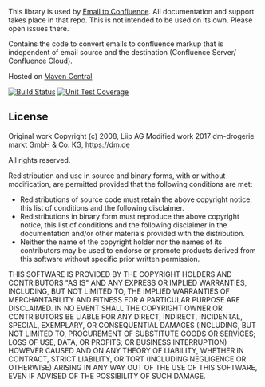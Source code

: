 This library is used by [Email to Confluence](https://github.com/dm-drogeriemarkt/Email-to-Confluence).
All documentation and support takes place in that repo. This is not intended to be used on its own.
Please open issues there.

Contains the code to convert emails to confluence markup that is independent of email source and the destination
(Confluence Server/ Confluence Cloud).

Hosted on [Maven Central](https://search.maven.org/search?q=g:de.dm.mail2blog%20AND%20a:base&core=gav)

[![Build Status](https://travis-ci.org/dm-drogeriemarkt/mail2blog-base.svg?branch=master)](https://travis-ci.org/dm-drogeriemarkt/mail2blog-base)
[![Unit Test Coverage](https://img.shields.io/codecov/c/github/dm-drogeriemarkt/mail2blog-base.svg)](https://codecov.io/gh/dm-drogeriemarkt/mail2blog-base)

## License
Original work Copyright (c) 2008, Liip AG
Modified work 2017 dm-drogerie markt GmbH & Co. KG, https://dm.de

All rights reserved.

Redistribution and use in source and binary forms, with or without
modification, are permitted provided that the following conditions are met:

- Redistributions of source code must retain the above copyright notice,
  this list of conditions and the following disclaimer.
- Redistributions in binary form must reproduce the above copyright notice,
  this list of conditions and the following disclaimer in the documentation
  and/or other materials provided with the distribution.
- Neither the name of the copyright holder nor the names of its contributors
  may be used to endorse or promote products derived from this software
  without specific prior written permission.

THIS SOFTWARE IS PROVIDED BY THE COPYRIGHT HOLDERS AND CONTRIBUTORS
"AS IS" AND ANY EXPRESS OR IMPLIED WARRANTIES, INCLUDING, BUT NOT
LIMITED TO, THE IMPLIED WARRANTIES OF MERCHANTABILITY AND FITNESS FOR
A PARTICULAR PURPOSE ARE DISCLAIMED. IN NO EVENT SHALL THE COPYRIGHT OWNER OR
CONTRIBUTORS BE LIABLE FOR ANY DIRECT, INDIRECT, INCIDENTAL, SPECIAL,
EXEMPLARY, OR CONSEQUENTIAL DAMAGES (INCLUDING, BUT NOT LIMITED TO,
PROCUREMENT OF SUBSTITUTE GOODS OR SERVICES; LOSS OF USE, DATA, OR
PROFITS; OR BUSINESS INTERRUPTION) HOWEVER CAUSED AND ON ANY THEORY OF
LIABILITY, WHETHER IN CONTRACT, STRICT LIABILITY, OR TORT (INCLUDING
NEGLIGENCE OR OTHERWISE) ARISING IN ANY WAY OUT OF THE USE OF THIS
SOFTWARE, EVEN IF ADVISED OF THE POSSIBILITY OF SUCH DAMAGE.
